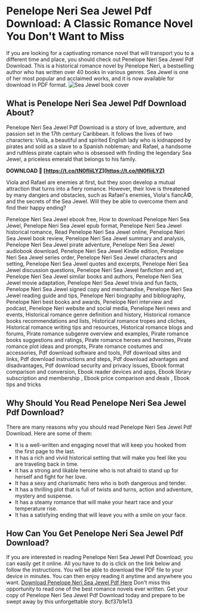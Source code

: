
 
# Penelope Neri Sea Jewel Pdf Download: A Classic Romance Novel You Don't Want to Miss
 
If you are looking for a captivating romance novel that will transport you to a different time and place, you should check out Penelope Neri Sea Jewel Pdf Download. This is a historical romance novel by Penelope Neri, a bestselling author who has written over 40 books in various genres. Sea Jewel is one of her most popular and acclaimed works, and it is now available for download in PDF format.
 ![Sea Jewel book cover](https://i.gr-assets.com/images/S/compressed.photo.goodreads.com/books/1348693820l/1316658.jpg) 
## What is Penelope Neri Sea Jewel Pdf Download About?
 
Penelope Neri Sea Jewel Pdf Download is a story of love, adventure, and passion set in the 17th century Caribbean. It follows the lives of two characters: Viola, a beautiful and spirited English lady who is kidnapped by pirates and sold as a slave to a Spanish nobleman; and Rafael, a handsome and ruthless pirate captain who is obsessed with finding the legendary Sea Jewel, a priceless emerald that belongs to his family.
 
**DOWNLOAD 🔗 [https://t.co/tN0fIiiLYZ](https://t.co/tN0fIiiLYZ)**


 
Viola and Rafael are enemies at first, but they soon develop a mutual attraction that turns into a fiery romance. However, their love is threatened by many dangers and obstacles, such as Rafael's enemies, Viola's fiancÃ©, and the secrets of the Sea Jewel. Will they be able to overcome them and find their happy ending?
 
Penelope Neri Sea Jewel ebook free,  How to download Penelope Neri Sea Jewel,  Penelope Neri Sea Jewel epub format,  Penelope Neri Sea Jewel historical romance,  Read Penelope Neri Sea Jewel online,  Penelope Neri Sea Jewel book review,  Penelope Neri Sea Jewel summary and analysis,  Penelope Neri Sea Jewel pirate adventure,  Penelope Neri Sea Jewel audiobook download,  Penelope Neri Sea Jewel Kindle edition,  Penelope Neri Sea Jewel series order,  Penelope Neri Sea Jewel characters and setting,  Penelope Neri Sea Jewel quotes and excerpts,  Penelope Neri Sea Jewel discussion questions,  Penelope Neri Sea Jewel fanfiction and art,  Penelope Neri Sea Jewel similar books and authors,  Penelope Neri Sea Jewel movie adaptation,  Penelope Neri Sea Jewel trivia and fun facts,  Penelope Neri Sea Jewel signed copy and merchandise,  Penelope Neri Sea Jewel reading guide and tips,  Penelope Neri biography and bibliography,  Penelope Neri best books and awards,  Penelope Neri interview and podcast,  Penelope Neri website and social media,  Penelope Neri news and events,  Historical romance genre definition and history,  Historical romance books recommendations and lists,  Historical romance tropes and cliches,  Historical romance writing tips and resources,  Historical romance blogs and forums,  Pirate romance subgenre overview and examples,  Pirate romance books suggestions and ratings,  Pirate romance heroes and heroines,  Pirate romance plot ideas and prompts,  Pirate romance costumes and accessories,  Pdf download software and tools,  Pdf download sites and links,  Pdf download instructions and steps,  Pdf download advantages and disadvantages,  Pdf download security and privacy issues,  Ebook format comparison and conversion,  Ebook reader devices and apps,  Ebook library subscription and membership ,  Ebook price comparison and deals ,  Ebook tips and tricks
 
## Why Should You Read Penelope Neri Sea Jewel Pdf Download?
 
There are many reasons why you should read Penelope Neri Sea Jewel Pdf Download. Here are some of them:
 
- It is a well-written and engaging novel that will keep you hooked from the first page to the last.
- It has a rich and vivid historical setting that will make you feel like you are traveling back in time.
- It has a strong and likable heroine who is not afraid to stand up for herself and fight for her love.
- It has a sexy and charismatic hero who is both dangerous and tender.
- It has a thrilling plot that is full of twists and turns, action and adventure, mystery and suspense.
- It has a steamy romance that will make your heart race and your temperature rise.
- It has a satisfying ending that will leave you with a smile on your face.

## How Can You Get Penelope Neri Sea Jewel Pdf Download?
 
If you are interested in reading Penelope Neri Sea Jewel Pdf Download, you can easily get it online. All you have to do is click on the link below and follow the instructions. You will be able to download the PDF file to your device in minutes. You can then enjoy reading it anytime and anywhere you want.
 [Download Penelope Neri Sea Jewel Pdf Here](https://www.ebookhunter.net/sea-jewel-by-penelope-neri-epub-pdf-download/) 
Don't miss this opportunity to read one of the best romance novels ever written. Get your copy of Penelope Neri Sea Jewel Pdf Download today and prepare to be swept away by this unforgettable story.
 8cf37b1e13
 
